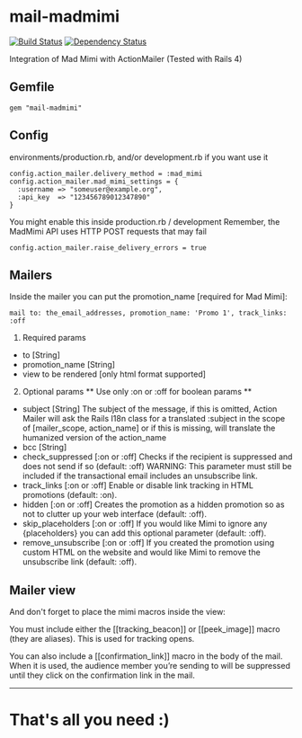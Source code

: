 mail-madmimi
==============
[![Build Status](https://travis-ci.org/guilherme-otran/mail-madmimi.png?branch=master)](https://travis-ci.org/guilherme-otran/mail-madmimi)
[![Dependency Status](https://gemnasium.com/guilherme-otran/mail-madmimi.png)](https://gemnasium.com/guilherme-otran/mail-madmimi)

Integration of Mad Mimi with ActionMailer (Tested with Rails 4)

## Gemfile
    gem "mail-madmimi"

## Config
environments/production.rb, and/or development.rb if you want use it

    config.action_mailer.delivery_method = :mad_mimi
    config.action_mailer.mad_mimi_settings = {
      :username => "someuser@example.org",
      :api_key  => "123456789012347890"
    }

You might enable this inside production.rb / development
Remember, the MadMimi API uses HTTP POST requests that may fail

    config.action_mailer.raise_delivery_errors = true

## Mailers

Inside the mailer you can put the promotion_name [required for Mad Mimi]:

    mail to: the_email_addresses, promotion_name: 'Promo 1', track_links: :off

1. Required params
  * to [String]
  * promotion_name [String]
  * view to be rendered [only html format supported]

2. Optional params
  ** Use only :on or :off for boolean params **
  * subject [String]
    The subject of the message, if this is omitted, Action Mailer will ask the Rails I18n class for a translated :subject in the scope of [mailer_scope, action_name] or if this is missing, will translate the humanized version of the action_name
  * bcc [String]
  * check_suppressed [:on or :off]
    Checks if the recipient is suppressed and does not send if so (default: :off)
    WARNING: This parameter must still be included if the transactional email includes an unsubscribe link.
  * track_links [:on or :off]
    Enable or disable link tracking in HTML promotions (default: :on).
  * hidden [:on or :off]
    Creates the promotion as a hidden promotion so as not to clutter up your web interface (default: :off).
  * skip_placeholders [:on or :off]
    If you would like Mimi to ignore any {placeholders} you can add this optional parameter (default: :off).
  * remove_unsubscribe [:on or :off]
    If you created the promotion using custom HTML on the website and would like Mimi to remove the unsubscribe link (default: :off).


## Mailer view
And don't forget to place the mimi macros inside the view:

You must include either the [[tracking_beacon]] or [[peek_image]] macro (they are aliases). This is used for tracking opens.

You can also include a [[confirmation_link]] macro in the body of the mail. When it is used, the audience member you’re sending to will be suppressed until they click on the confirmation link in the mail.

---
# That's all you need :)